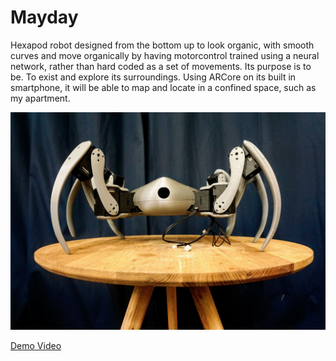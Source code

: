 ﻿# Mayday
Hexapod robot designed from the bottom up to look organic, with smooth curves and move organically by having motorcontrol trained using a neural network, rather than hard coded as a set of movements. Its purpose is to be. To exist and explore its surroundings. Using ARCore on its built in smartphone, it will be able to map and locate in a confined space, such as my apartment.

![Mayday on display](https://github.com/LasseBoerresen/Mayday/blob/master/Media/_DSC6254.JPG)

[Demo Video](https://youtu.be/liucpPML-Sw)
